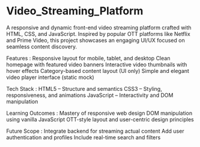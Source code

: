 # Video_Streaming_Platform
A responsive and dynamic front-end video streaming platform crafted with HTML, CSS, and JavaScript. Inspired by popular OTT platforms like Netflix and Prime Video, this project showcases an engaging UI/UX focused on seamless content discovery.

Features :
Responsive layout for mobile, tablet, and desktop
Clean homepage with featured video banners
Interactive video thumbnails with hover effects
Category-based content layout (UI only)
Simple and elegant video player interface (static mock)

Tech Stack :
HTML5 – Structure and semantics
CSS3 – Styling, responsiveness, and animations
JavaScript – Interactivity and DOM manipulation

 Learning Outcomes :
Mastery of responsive web design
DOM manipulation using vanilla JavaScript
OTT-style layout and user-centric design principles

Future Scope :
Integrate backend for streaming actual content
Add user authentication and profiles
Include real-time search and filters
